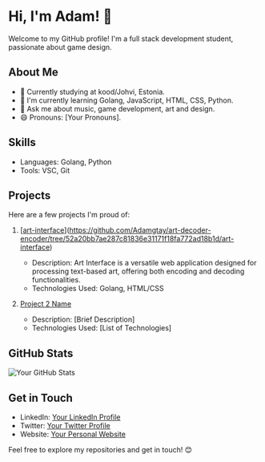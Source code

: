 # Hi, I'm Adam! 👋

Welcome to my GitHub profile! I'm a full stack development student, passionate about game design.

## About Me

- 💼 Currently studying at kood/Johvi, Estonia.
- 🌱 I'm currently learning Golang, JavaScript, HTML, CSS, Python.
- 💬 Ask me about music, game development, art and design.
- 😄 Pronouns: [Your Pronouns].

## Skills

- Languages: Golang, Python
- Tools: VSC, Git

## Projects

Here are a few projects I'm proud of:

1. [[art-interface](https://github.com/Adamgtay/art-decoder-encoder.git)](https://github.com/Adamgtay/art-decoder-encoder/tree/52a20bb7ae287c81836e31171f18fa772ad18b1d/art-interface)
   - Description: Art Interface is a versatile web application designed for processing text-based art, offering both encoding and decoding functionalities.
   - Technologies Used: Golang, HTML/CSS

2. [Project 2 Name](link)
   - Description: [Brief Description]
   - Technologies Used: [List of Technologies]

## GitHub Stats

![Your GitHub Stats](https://github-readme-stats.vercel.app/api?username=username&show_icons=true)

## Get in Touch

- LinkedIn: [Your LinkedIn Profile](link)
- Twitter: [Your Twitter Profile](link)
- Website: [Your Personal Website](link)

Feel free to explore my repositories and get in touch! 😊
